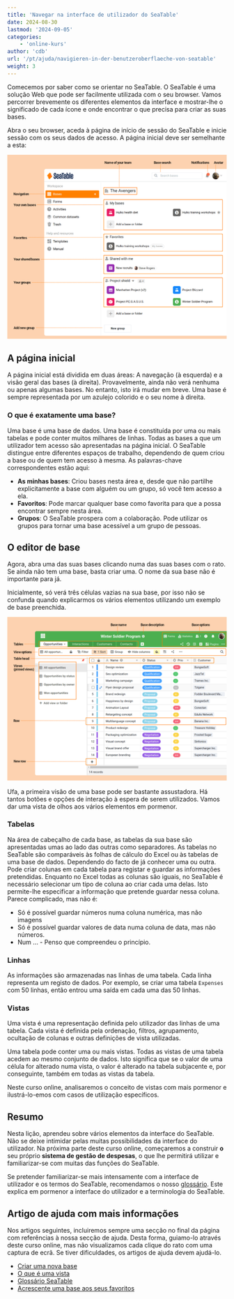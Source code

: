 ```yaml
---
title: 'Navegar na interface de utilizador do SeaTable'
date: 2024-08-30
lastmod: '2024-09-05'
categories:
    - 'online-kurs'
author: 'cdb'
url: '/pt/ajuda/navigieren-in-der-benutzeroberflaeche-von-seatable'
weight: 3
---
```


Comecemos por saber como se orientar no SeaTable. O SeaTable é uma solução Web que pode ser facilmente utilizada com o seu browser. Vamos percorrer brevemente os diferentes elementos da interface e mostrar-lhe o significado de cada ícone e onde encontrar o que precisa para criar as suas bases.

Abra o seu browser, aceda à página de início de sessão do SeaTable e inicie sessão com os seus dados de acesso. A página inicial deve ser semelhante a esta:

![Elementos da página inicial do SeaTable](images/elements_seatable_homepage.png)

## A página inicial

A página inicial está dividida em duas áreas: A navegação (à esquerda) e a visão geral das bases (à direita). Provavelmente, ainda não verá nenhuma ou apenas algumas bases. No entanto, isto irá mudar em breve. Uma base é sempre representada por um azulejo colorido e o seu nome à direita.

### O que é exatamente uma base?

Uma base é uma base de dados. Uma base é constituída por uma ou mais tabelas e pode conter muitos milhares de linhas. Todas as bases a que um utilizador tem acesso são apresentadas na página inicial. O SeaTable distingue entre diferentes espaços de trabalho, dependendo de quem criou a base ou de quem tem acesso à mesma. As palavras-chave correspondentes estão aqui:

- **As minhas bases**: Criou bases nesta área e, desde que não partilhe explicitamente a base com alguém ou um grupo, só você tem acesso a ela.
- **Favoritos**: Pode marcar qualquer base como favorita para que a possa encontrar sempre nesta área.
- **Grupos**: O SeaTable prospera com a colaboração. Pode utilizar os grupos para tornar uma base acessível a um grupo de pessoas.

## O editor de base

Agora, abra uma das suas bases clicando numa das suas bases com o rato. Se ainda não tem uma base, basta criar uma. O nome da sua base não é importante para já.

Inicialmente, só verá três células vazias na sua base, por isso não se confunda quando explicarmos os vários elementos utilizando um exemplo de base preenchida.

![Elementos da Base da SeaTable](images/elements_seatable_base.png)

Ufa, a primeira visão de uma base pode ser bastante assustadora. Há tantos botões e opções de interação à espera de serem utilizados. Vamos dar uma vista de olhos aos vários elementos em pormenor.

### Tabelas

Na área de cabeçalho de cada base, as tabelas da sua base são apresentadas umas ao lado das outras como separadores. As tabelas no SeaTable são comparáveis às folhas de cálculo do Excel ou às tabelas de uma base de dados. Dependendo do facto de já conhecer uma ou outra. Pode criar colunas em cada tabela para registar e guardar as informações pretendidas. Enquanto no Excel todas as colunas são iguais, no SeaTable é necessário selecionar um tipo de coluna ao criar cada uma delas. Isto permite-lhe especificar a informação que pretende guardar nessa coluna. Parece complicado, mas não é:

- Só é possível guardar números numa coluna numérica, mas não imagens
- Só é possível guardar valores de data numa coluna de data, mas não números.
- Num ... - Penso que compreendeu o princípio.

### Linhas

As informações são armazenadas nas linhas de uma tabela. Cada linha representa um registo de dados. Por exemplo, se criar uma tabela `Expenses` com 50 linhas, então entrou uma saída em cada uma das 50 linhas.

### Vistas

Uma vista é uma representação definida pelo utilizador das linhas de uma tabela. Cada vista é definida pela ordenação, filtros, agrupamento, ocultação de colunas e outras definições de vista utilizadas.

Uma tabela pode conter uma ou mais vistas. Todas as vistas de uma tabela acedem ao mesmo conjunto de dados. Isto significa que se o valor de uma célula for alterado numa vista, o valor é alterado na tabela subjacente e, por conseguinte, também em todas as vistas da tabela.

Neste curso online, analisaremos o conceito de vistas com mais pormenor e ilustrá-lo-emos com casos de utilização específicos.

## Resumo

Nesta lição, aprendeu sobre vários elementos da interface do SeaTable. Não se deixe intimidar pelas muitas possibilidades da interface do utilizador. Na próxima parte deste curso online, começaremos a construir **o** seu próprio **sistema de gestão de despesas**, o que lhe permitirá utilizar e familiarizar-se com muitas das funções do SeaTable.

Se pretender familiarizar-se mais intensamente com a interface de utilizador e os termos do SeaTable, recomendamos o nosso [glossário](https://seatable.io/pt/docs/erste-schritte/glossar-der-von-seatable-verwendeten-begriffe/). Este explica em pormenor a interface do utilizador e a terminologia do SeaTable.

## Artigo de ajuda com mais informações

Nos artigos seguintes, incluiremos sempre uma secção no final da página com referências à nossa secção de ajuda. Desta forma, guiamo-lo através deste curso online, mas não visualizamos cada clique do rato com uma captura de ecrã. Se tiver dificuldades, os artigos de ajuda devem ajudá-lo.

- [Criar uma nova base](https://seatable.io/pt/docs/arbeiten-mit-bases/eine-neue-base-erstellen/)
- [O que é uma vista](https://seatable.io/pt/docs/grundlagen-von-ansichten/was-ist-eine-ansicht/)
- [Glossário SeaTable](https://seatable.io/pt/docs/erste-schritte/glossar-der-von-seatable-verwendeten-begriffe/)
- [Acrescente uma base aos seus favoritos](https://seatable.io/pt/docs/arbeiten-mit-bases/eine-base-zu-den-favoriten-hinzufuegen/)

